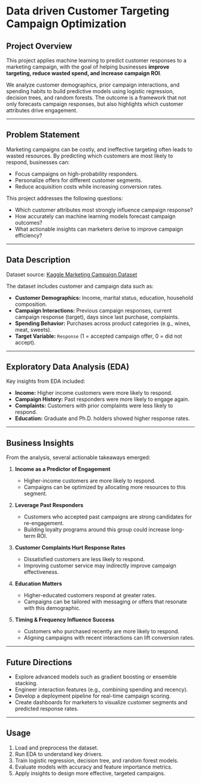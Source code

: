 # Data driven Customer Targeting Campaign Optimization

## Project Overview
This project applies machine learning to predict customer responses to a marketing campaign, with the goal of helping businesses **improve targeting, reduce wasted spend, and increase campaign ROI**.  

We analyze customer demographics, prior campaign interactions, and spending habits to build predictive models using logistic regression, decision trees, and random forests. The outcome is a framework that not only forecasts campaign responses, but also highlights which customer attributes drive engagement.

---

## Problem Statement
Marketing campaigns can be costly, and ineffective targeting often leads to wasted resources. By predicting which customers are most likely to respond, businesses can:  

- Focus campaigns on high-probability responders.  
- Personalize offers for different customer segments.  
- Reduce acquisition costs while increasing conversion rates.  

This project addresses the following questions:  
- Which customer attributes most strongly influence campaign response?  
- How accurately can machine learning models forecast campaign outcomes?  
- What actionable insights can marketers derive to improve campaign efficiency?  

---

## Data Description
Dataset source: [Kaggle Marketing Campaign Dataset](https://www.kaggle.com/datasets/rodsaldanha/arketing-campaign)  

The dataset includes customer and campaign data such as:  
- **Customer Demographics:** Income, marital status, education, household composition.  
- **Campaign Interactions:** Previous campaign responses, current campaign response (target), days since last purchase, complaints.  
- **Spending Behavior:** Purchases across product categories (e.g., wines, meat, sweets).  
- **Target Variable:** `Response` (1 = accepted campaign offer, 0 = did not accept).  

---

## Exploratory Data Analysis (EDA)
Key insights from EDA included:  
- **Income:** Higher income customers were more likely to respond.  
- **Campaign History:** Past responders were more likely to engage again.  
- **Complaints:** Customers with prior complaints were less likely to respond.  
- **Education:** Graduate and Ph.D. holders showed higher response rates.  


---

## Business Insights
From the analysis, several actionable takeaways emerged:  

1. **Income as a Predictor of Engagement**  
   - Higher-income customers are more likely to respond.  
   - Campaigns can be optimized by allocating more resources to this segment.  

2. **Leverage Past Responders**  
   - Customers who accepted past campaigns are strong candidates for re-engagement.  
   - Building loyalty programs around this group could increase long-term ROI.  

3. **Customer Complaints Hurt Response Rates**  
   - Dissatisfied customers are less likely to respond.  
   - Improving customer service may indirectly improve campaign effectiveness.  

4. **Education Matters**  
   - Higher-educated customers respond at greater rates.  
   - Campaigns can be tailored with messaging or offers that resonate with this demographic.  

5. **Timing & Frequency Influence Success**  
   - Customers who purchased recently are more likely to respond.  
   - Aligning campaigns with recent interactions can lift conversion rates.  

---

## Future Directions
- Explore advanced models such as gradient boosting or ensemble stacking.  
- Engineer interaction features (e.g., combining spending and recency).  
- Develop a deployment pipeline for real-time campaign scoring.  
- Create dashboards for marketers to visualize customer segments and predicted response rates.  

---

## Usage
1. Load and preprocess the dataset.  
2. Run EDA to understand key drivers.  
3. Train logistic regression, decision tree, and random forest models.  
4. Evaluate models with accuracy and feature importance metrics.  
5. Apply insights to design more effective, targeted campaigns.  
